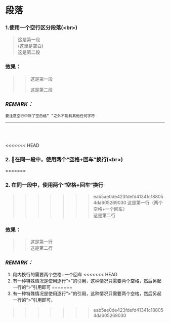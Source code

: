 # **段落**

### 1.使用一个空行区分段落(\<br>)
>这是第一段  
>\(这里是空白\)      
>这是第二段

### 效果：
>>这是第一段
>>
>> 这是第二段

### *REMARK：*
    要注意空行中除了空白格“ ”之外不能有其他任何字符

------------
<br><br>

<<<<<<< HEAD
### 2. 在同一段中，使用两个“空格+回车”换行(\<br>)
=======
### 2. 在同一段中，使用两个“空格+回车”换行
>>>>>>> eab5ae0de423fdefd41341c188054da605269030
>这是第一行（两个空格+一个回车）   
>这是第二行


### 效果：

>>这是第一行  
>>这是第二行  

### *REMARK：*  
1. 段内换行的需要两个空格+一个回车
<<<<<<< HEAD
2. 有一种特殊情况是使用逐行“\>”的引用，这种情况只需要两个空格，然后另起一行的“\>”引用即可 
=======
2. 有一种特殊情况是使用逐行“\>”的引用，这种情况只需要两个空格，然后另起一行的“\>”引用即可。 
>>>>>>> eab5ae0de423fdefd41341c188054da605269030
